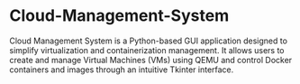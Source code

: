 # Cloud-Management-System
Cloud Management System is a Python-based GUI application designed to simplify virtualization and containerization management. It allows users to create and manage Virtual Machines (VMs) using QEMU and control Docker containers and images through an intuitive Tkinter interface.
